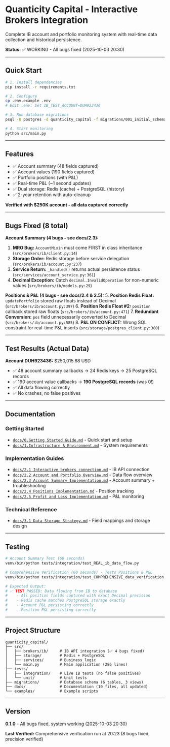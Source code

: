 # Quanticity Capital - Interactive Brokers Integration

Complete IB account and portfolio monitoring system with real-time data collection and historical persistence.

**Status:** ✅ WORKING - All bugs fixed (2025-10-03 20:30)

---

## Quick Start

```bash
# 1. Install dependencies
pip install -r requirements.txt

# 2. Configure
cp .env.example .env
# Edit .env: Set IB_TEST_ACCOUNT=DUH923436

# 3. Run database migrations
psql -U postgres -d quanticity_capital -f migrations/001_initial_schema.sql

# 4. Start monitoring
python src/main.py
```

---

## Features

- ✅ Account summary (48 fields captured)
- ✅ Account values (190 fields captured)  
- ✅ Portfolio positions (with P&L)
- ✅ Real-time P&L (~1 second updates)
- ✅ Dual storage: Redis (cache) + PostgreSQL (history)
- ✅ 2-year retention with auto-cleanup

**Verified with $250K account - all data captured correctly**

---

## Bugs Fixed (8 total)

**Account Summary (4 bugs - see docs/2.3):**
1. **MRO Bug:** `AccountMixin` must come FIRST in class inheritance (`src/brokers/ib/client.py:14`)
2. **Storage Order:** Redis storage before service delegation (`src/brokers/ib/account.py:237`)
3. **Service Return:** `_handled()` returns actual persistence status (`src/services/account_service.py:361`)
4. **Decimal Exception:** Catch `decimal.InvalidOperation` for non-numeric values (`src/brokers/ib/models.py:29`)

**Positions & P&L (4 bugs - see docs/2.4 & 2.5):**
5. **Position Redis Float:** `updatePortfolio` stored raw floats instead of Decimal (`src/brokers/ib/account.py:397`)
6. **Position Redis Float #2:** `position` callback stored raw floats (`src/brokers/ib/account.py:471`)
7. **Redundant Conversion:** `pos` field unnecessarily converted to Decimal (`src/brokers/ib/account.py:585`)
8. **P&L ON CONFLICT:** Wrong SQL constraint for real-time P&L inserts (`src/storage/postgres_client.py:380`)

---

## Test Results (Actual Data)

**Account DUH923436:** $250,015.68 USD

- ✅ 48 account summary callbacks → 24 Redis keys → 25 PostgreSQL records
- ✅ 190 account value callbacks → **190 PostgreSQL records** (was 0!)
- ✅ All data flowing correctly
- ✅ No crashes, no false positives

---

## Documentation

### Getting Started
- [`docs/0.Getting Started Guide.md`](docs/0.Getting%20Started%20Guide.md) - Quick start and setup
- [`docs/1.Infrastructure & Environment.md`](docs/1.Infrastructure%20&%20Environment.md) - System requirements

### Implementation Guides
- [`docs/2.1 Interactive brokers connection.md`](docs/2.1%20Interactive%20brokers%20connection.md) - IB API connection
- [`docs/2.2 Account and Portfolio Overview.md`](docs/2.2%20Account%20and%20Portfolio%20Overview.md) - Data flow overview
- [`docs/2.3 Account Summary Implementation.md`](docs/2.3%20Account%20Summary%20Implementation.md) - Account summary + troubleshooting
- [`docs/2.4 Positions Implementation.md`](docs/2.4%20Positions%20Implementation.md) - Position tracking
- [`docs/2.5 Profit and Loss Implementation.md`](docs/2.5%20Profit%20and%20Loss%20Implementation.md) - P&L monitoring

### Technical Reference
- [`docs/3.1 Data Storage Strategy.md`](docs/3.1%20Data%20Storage%20Strategy.md) - Field mappings and storage design

---

## Testing

```bash
# Account Summary Test (60 seconds)
venv/bin/python tests/integration/test_REAL_ib_data_flow.py

# Comprehensive Verification (60 seconds) - Tests Positions & P&L
venv/bin/python tests/integration/test_COMPREHENSIVE_data_verification.py

# Expected Output:
# ✅ TEST PASSED: Data flowing from IB to database
#    - All position fields captured with exact Decimal precision
#    - Redis cache matches PostgreSQL storage exactly
#    - Account P&L persisting correctly
#    - Position P&L persisting correctly
```

---

## Project Structure

```
quanticity_capital/
├── src/
│   ├── brokers/ib/     # IB API integration (✅ 4 bugs fixed)
│   ├── storage/        # Redis + PostgreSQL  
│   ├── services/       # Business logic
│   └── main.py         # Main application (286 lines)
├── tests/
│   ├── integration/    # Live IB tests (no false positives)
│   └── unit/           # Unit tests
├── migrations/         # Database schema (6 tables, 3 views)
├── docs/               # Documentation (10 files, all updated)
└── examples/           # Example scripts
```

---

## Version

**0.1.0** - All bugs fixed, system working (2025-10-03 20:30)

**Last Verified:** Comprehensive verification run at 20:23 (8 bugs fixed, precision verified)
